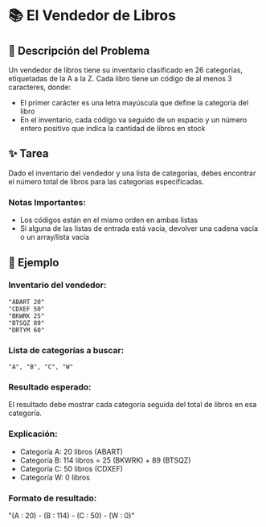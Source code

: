 # 📚 El Vendedor de Libros

## 🎯 Descripción del Problema

Un vendedor de libros tiene su inventario clasificado en 26 categorías, etiquetadas de la A a la Z. Cada libro tiene un código de al menos 3 caracteres, donde:
- El primer carácter es una letra mayúscula que define la categoría del libro
- En el inventario, cada código va seguido de un espacio y un número entero positivo que indica la cantidad de libros en stock

## ✨ Tarea

Dado el inventario del vendedor y una lista de categorías, debes encontrar el número total de libros para las categorías especificadas.

### Notas Importantes:
- Los códigos están en el mismo orden en ambas listas
- Si alguna de las listas de entrada está vacía, devolver una cadena vacía o un array/lista vacía

## 📝 Ejemplo

### Inventario del vendedor:
```
"ABART 20"
"CDXEF 50"
"BKWRK 25"
"BTSQZ 89"
"DRTYM 60"
```

### Lista de categorías a buscar:
```
"A", "B", "C", "W"
```

### Resultado esperado:
El resultado debe mostrar cada categoría seguida del total de libros en esa categoría.

### Explicación:
- Categoría A: 20 libros (ABART)
- Categoría B: 114 libros = 25 (BKWRK) + 89 (BTSQZ)
- Categoría C: 50 libros (CDXEF)
- Categoría W: 0 libros

### Formato de resultado:
"(A : 20) - (B : 114) - (C : 50) - (W : 0)"
